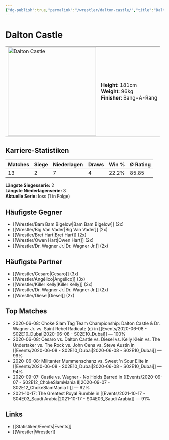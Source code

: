 ```yaml
---
{"dg-publish":true,"permalink":"/wrestler/dalton-castle/","title":"Dalton Castle","tags":["wrestler"],"noteIcon":""}
---
```



# Dalton Castle

<table>
        <tr>
        <td><img src="https://github.com/CptSpaulding1980/choke-slam-wrestling/releases/download/images/Dalton_Castle.png" width="280" alt="Dalton Castle"></td>
        <td>
        <b>Height:</b> 181cm<br>
        <b>Weight:</b> 96kg<br>
        <b>Finisher:</b> Bang-A-Rang<br>
        </td>
        </tr>
        </table>
        
## Karriere-Statistiken

| Matches | Siege | Niederlagen | Draws | Win % | Ø Rating |
|---------|-------|-------------|-------|-------|-----------|
| 13 | 2 | 7 | 4 | 22.2% | 85.85 |

**Längste Siegesserie:** 2<br>**Längste Niederlagenserie:** 3<br>**Aktuelle Serie:** loss (1 in Folge)


## Häufigste Gegner
- [[Wrestler/Bam Bam Bigelow\|Bam Bam Bigelow]] (2x)
- [[Wrestler/Big Van Vader\|Big Van Vader]] (2x)
- [[Wrestler/Bret Hart\|Bret Hart]] (2x)
- [[Wrestler/Owen Hart\|Owen Hart]] (2x)
- [[Wrestler/Dr. Wagner Jr.\|Dr. Wagner Jr.]] (2x)

## Häufigste Partner
- [[Wrestler/Cesaro\|Cesaro]] (3x)
- [[Wrestler/Angélico\|Angélico]] (3x)
- [[Wrestler/Killer Kelly\|Killer Kelly]] (3x)
- [[Wrestler/Dr. Wagner Jr.\|Dr. Wagner Jr.]] (2x)
- [[Wrestler/Diesel\|Diesel]] (2x)

## Top Matches
- 2020-06-08: Choke Slam Tag Team Championship: Dalton Castle & Dr. Wagner Jr. vs. Saint Rebel Radicalz (c) in [[Events/2020-06-08 - S02E10_Dubai\|2020-06-08 - S02E10_Dubai]] — 100%
- 2020-06-08: Cesaro  vs. Dalton Castle vs. Diesel vs. Kelly Klein vs. The Undertaker  vs. The Rock vs. John Cena vs. Steve Austin in [[Events/2020-06-08 - S02E10_Dubai\|2020-06-08 - S02E10_Dubai]] — 99%
- 2020-06-08: Militanter Mummenschanz vs. Sweet 'n Sour Elite in [[Events/2020-06-08 - S02E10_Dubai\|2020-06-08 - S02E10_Dubai]] — 94%
- 2020-09-07: Castle vs. Wagner - No Holds Barred in [[Events/2020-09-07 - S02E12_ChokeSlamMania II\|2020-09-07 - S02E12_ChokeSlamMania II]] — 92%
- 2021-10-17: The Greatest Royal Rumble in [[Events/2021-10-17 - S04E03_Saudi Arabia\|2021-10-17 - S04E03_Saudi Arabia]] — 91%

## Links
- [[Statistiken/Events\|Events]]
- [[Wrestler\|Wrestler]]
